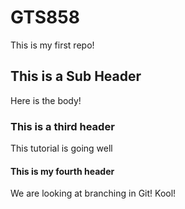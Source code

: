 # GTS858

This is my first repo!

## This is a Sub Header

Here is the body!

### This is a third header
This tutorial is going well

#### This is my fourth header
We are looking at branching in Git! Kool!